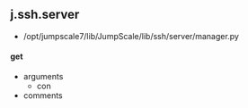## j.ssh.server

- /opt/jumpscale7/lib/JumpScale/lib/ssh/server/manager.py

#### get 
- arguments
    - con
- comments
    


